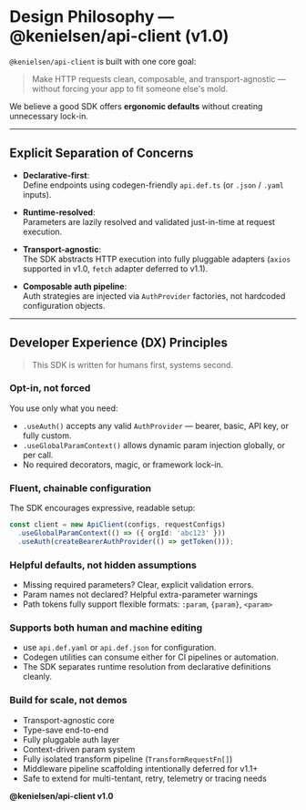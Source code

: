 # Design Philosophy — @kenielsen/api-client (v1.0)

`@kenielsen/api-client` is built with one core goal:

> Make HTTP requests clean, composable, and transport-agnostic — without forcing your app to fit someone else's mold.

We believe a good SDK offers **ergonomic defaults** without creating unnecessary lock-in.

---

## Explicit Separation of Concerns

- **Declarative-first**:  
  Define endpoints using codegen-friendly `api.def.ts` (or `.json` / `.yaml` inputs).
  
- **Runtime-resolved**:  
  Parameters are lazily resolved and validated just-in-time at request execution.

- **Transport-agnostic**:  
  The SDK abstracts HTTP execution into fully pluggable adapters (`axios` supported in v1.0, `fetch` adapter deferred to v1.1).

- **Composable auth pipeline**:  
  Auth strategies are injected via `AuthProvider` factories, not hardcoded configuration objects.

---

## Developer Experience (DX) Principles

> This SDK is written for humans first, systems second.

### Opt-in, not forced

You use only what you need:

- `.useAuth()` accepts any valid `AuthProvider` — bearer, basic, API key, or fully custom.
- `.useGlobalParamContext()` allows dynamic param injection globally, or per call.
- No required decorators, magic, or framework lock-in.

### Fluent, chainable configuration

The SDK encourages expressive, readable setup:

```typescript
const client = new ApiClient(configs, requestConfigs)
  .useGlobalParamContext(() => ({ orgId: 'abc123' }))
  .useAuth(createBearerAuthProvider(() => getToken()));
```

### Helpful defaults, not hidden assumptions
- Missing required parameters? Clear, explicit validation errors.
- Param names not declared? Helpful extra-parameter warnings
- Path tokens fully support flexible formats: `:param`, `{param}`, `<param>`

### Supports both human and machine editing
- use `api.def.yaml` or `api.def.json` for configuration.
- Codegen utilities can consume either for CI pipelines or automation.
- The SDK separates runtime resolution from declarative definitions cleanly.

### Build for scale, not demos
- Transport-agnostic core
- Type-save end-to-end
- Fully pluggable auth layer
- Context-driven param system
- Fully isolated transform pipeline (`TransformRequestFn[]`)
- Middleware pipeline scaffolding intentionally deferred for v1.1+
- Safe to extend for multi-tentant, retry, telemetry or tracing needs

**@kenielsen/api-client v1.0**